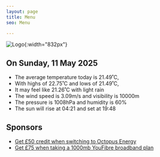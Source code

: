 ```yaml
---
layout: page
title: Menu
seo: Menu

---
```


![Logo](/images/logo.jpg){:width="832px"}

<!-- weather_marker starts -->
## On Sunday, 11 May 2025

- The average temperature today is 21.49˚C,
- With highs of 22.75˚C and lows of 21.49˚C,
- It may feel like 21.26˚C with light rain
- The wind speed is 3.09m/s and visibility is 10000m
- The pressure is 1008hPa and humidity is 60%
- The sun will rise at 04:21 and set at 19:48

<!-- weather_marker ends -->

## Sponsors

- [Get £50 credit when switching to Octopus Energy](https://bit.ly/3oD1nnS)
- [Get £75 when taking a 1000mb YouFibre broadband plan](https://aklam.io/91zWhU?)

